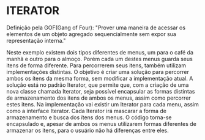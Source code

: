 ITERATOR
========

Definição pela GOF(Gang of Four): "Prover uma maneira de acessar os elementos de um objeto agregado sequencialmente sem expor sua
                                   representação interna."

Neste exemplo existem dois tipos diferentes de menus, um para o café da manhã e outro para o almoço. Porém cada um destes menus
guarda seus itens de forma diferente. Para percorrerem seus itens, também utilizam implementações distintas. O objetivo é criar 
uma solução para percorrer ambos os ítens da mesma forma, sem modificar a implementação atual. A solução está no padrão Iterator,
que permite que, com a criação de uma nova classe chamada Iterator, seja possível encapsular as formas distintas de armazenamento 
dos itens de ambos os menus, assim como percorrer estes itens. Na implementação vai existir um Iterator para cada menu, assim como
a interface Iterator. Cada Iterator irá mascarar a forma de armazenamento e busca dos ítens dos menus. O código torna-se encapsulado
e, apesar de ambos os menus utilizarem formas diferentes de armazenar os itens, para o usuário não há diferenças entre eles.
